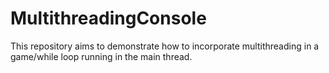 # MultithreadingConsole
This repository aims to demonstrate how to incorporate multithreading in a game/while loop running in the main thread.
